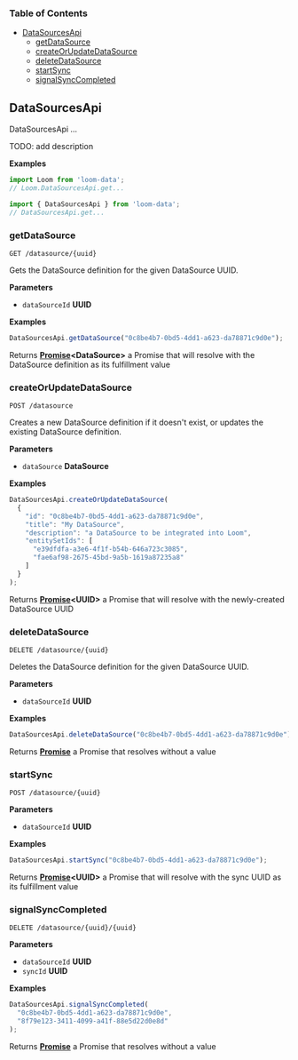 <!-- Generated by documentation.js. Update this documentation by updating the source code. -->

### Table of Contents

-   [DataSourcesApi](#datasourcesapi)
    -   [getDataSource](#getdatasource)
    -   [createOrUpdateDataSource](#createorupdatedatasource)
    -   [deleteDataSource](#deletedatasource)
    -   [startSync](#startsync)
    -   [signalSyncCompleted](#signalsynccompleted)

## DataSourcesApi

DataSourcesApi ...

TODO: add description

**Examples**

```javascript
import Loom from 'loom-data';
// Loom.DataSourcesApi.get...
```

```javascript
import { DataSourcesApi } from 'loom-data';
// DataSourcesApi.get...
```

### getDataSource

`GET /datasource/{uuid}`

Gets the DataSource definition for the given DataSource UUID.

**Parameters**

-   `dataSourceId` **UUID** 

**Examples**

```javascript
DataSourcesApi.getDataSource("0c8be4b7-0bd5-4dd1-a623-da78871c9d0e");
```

Returns **[Promise](https://developer.mozilla.org/en-US/docs/Web/JavaScript/Reference/Global_Objects/Promise)&lt;DataSource>** a Promise that will resolve with the DataSource definition as its fulfillment value

### createOrUpdateDataSource

`POST /datasource`

Creates a new DataSource definition if it doesn't exist, or updates the existing DataSource definition.

**Parameters**

-   `dataSource` **DataSource** 

**Examples**

```javascript
DataSourcesApi.createOrUpdateDataSource(
  {
    "id": "0c8be4b7-0bd5-4dd1-a623-da78871c9d0e",
    "title": "My DataSource",
    "description": "a DataSource to be integrated into Loom",
    "entitySetIds": [
      "e39dfdfa-a3e6-4f1f-b54b-646a723c3085",
      "fae6af98-2675-45bd-9a5b-1619a87235a8"
    ]
  }
);
```

Returns **[Promise](https://developer.mozilla.org/en-US/docs/Web/JavaScript/Reference/Global_Objects/Promise)&lt;UUID>** a Promise that will resolve with the newly-created DataSource UUID

### deleteDataSource

`DELETE /datasource/{uuid}`

Deletes the DataSource definition for the given DataSource UUID.

**Parameters**

-   `dataSourceId` **UUID** 

**Examples**

```javascript
DataSourcesApi.deleteDataSource("0c8be4b7-0bd5-4dd1-a623-da78871c9d0e");
```

Returns **[Promise](https://developer.mozilla.org/en-US/docs/Web/JavaScript/Reference/Global_Objects/Promise)** a Promise that resolves without a value

### startSync

`POST /datasource/{uuid}`

**Parameters**

-   `dataSourceId` **UUID** 

**Examples**

```javascript
DataSourcesApi.startSync("0c8be4b7-0bd5-4dd1-a623-da78871c9d0e");
```

Returns **[Promise](https://developer.mozilla.org/en-US/docs/Web/JavaScript/Reference/Global_Objects/Promise)&lt;UUID>** a Promise that will resolve with the sync UUID as its fulfillment value

### signalSyncCompleted

`DELETE /datasource/{uuid}/{uuid}`

**Parameters**

-   `dataSourceId` **UUID** 
-   `syncId` **UUID** 

**Examples**

```javascript
DataSourcesApi.signalSyncCompleted(
  "0c8be4b7-0bd5-4dd1-a623-da78871c9d0e",
  "8f79e123-3411-4099-a41f-88e5d22d0e8d"
);
```

Returns **[Promise](https://developer.mozilla.org/en-US/docs/Web/JavaScript/Reference/Global_Objects/Promise)** a Promise that resolves without a value
